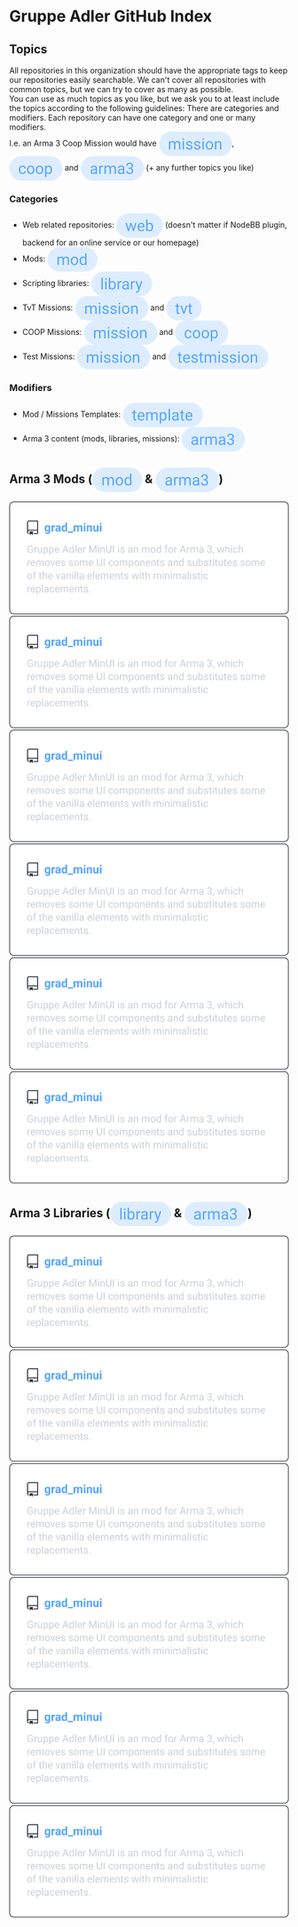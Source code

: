 # Gruppe Adler GitHub Index

## Topics
All repositories in this organization should have the appropriate tags to keep our repositories easily searchable. We can't cover all repositories with common topics, but we can try to cover as many as possible.  
You can use as much topics as you like, but we ask you to at least include the topics according to the following guidelines:
There are categories and modifiers. Each repository can have one category and one or many modifiers.  
I.e. an Arma 3 Coop Mission would have <a href="https://github.com/search?q=org%3Agruppe-adler+topic%3Amission"><img valign="middle" src="./img/topics/mission.svg"></a>, <a href="https://github.com/search?q=org%3Agruppe-adler+topic%3Acoop"><img valign="middle" src="./img/topics/coop.svg"></a> and <a href="https://github.com/search?q=org%3Agruppe-adler+topic%3Aarma3"><img valign="middle" src="./img/topics/arma3.svg"></a> (+ any further topics you like)

### Categories
- Web related repositories: <a href="https://github.com/search?q=org%3Agruppe-adler+topic%3Aweb"><img valign="middle" src="./img/topics/web.svg"></a> (doesn't matter if NodeBB plugin, backend for an online service or our homepage)
- Mods: <a href="https://github.com/search?q=org%3Agruppe-adler+topic%3Amod"><img valign="middle" src="./img/topics/mod.svg"></a>
- Scripting libraries: <a href="https://github.com/search?q=org%3Agruppe-adler+topic%3Alibrary"><img valign="middle" src="./img/topics/library.svg"></a>
- TvT Missions: <a href="https://github.com/search?q=org%3Agruppe-adler+topic%3Amission"><img valign="middle" src="./img/topics/mission.svg"></a> and <a href="https://github.com/search?q=org%3Agruppe-adler+topic%3Atvt"><img valign="middle" src="./img/topics/tvt.svg"></a>
- COOP Missions: <a href="https://github.com/search?q=org%3Agruppe-adler+topic%3Amission"><img valign="middle" src="./img/topics/mission.svg"></a> and <a href="https://github.com/search?q=org%3Agruppe-adler+topic%3Acoop"><img valign="middle" src="./img/topics/coop.svg"></a>
- Test Missions: <a href="https://github.com/search?q=org%3Agruppe-adler+topic%3Amission"><img valign="middle" src="./img/topics/mission.svg"></a> and <a href="https://github.com/search?q=org%3Agruppe-adler+topic%3Atestmission"><img valign="middle" src="./img/topics/testmission.svg"></a>

### Modifiers
- Mod / Missions Templates: <a href="https://github.com/search?q=org%3Agruppe-adler+topic%3Atemplate"><img valign="middle" src="./img/topics/template.svg"></a>
- Arma 3 content (mods, libraries, missions): <a href="https://github.com/search?q=org%3Agruppe-adler+topic%3Aarma3"><img valign="middle" src="./img/topics/arma3.svg"></a>


## Arma 3 Mods (<a href="https://github.com/search?q=org%3Agruppe-adler+topic%3Amod"><img valign="middle" src="./img/topics/mod.svg"></a> & <a href="https://github.com/search?q=org%3Agruppe-adler+topic%3Aarma3"><img valign="middle" src="./img/topics/arma3.svg"></a>)
<p align="center">
    <a href="https://github.com/gruppe-adler/grad_minu">
        <img src="./img/repo_example.svg">
    </a>
    <a href="https://github.com/gruppe-adler/grad_minu">
        <img src="./img/repo_example.svg">
    </a>
    <a href="https://github.com/gruppe-adler/grad_minu">
        <img src="./img/repo_example.svg">
    </a>
    <a href="https://github.com/gruppe-adler/grad_minu">
        <img src="./img/repo_example.svg">
    </a>
    <a href="https://github.com/gruppe-adler/grad_minu">
        <img src="./img/repo_example.svg">
    </a>
    <a href="https://github.com/gruppe-adler/grad_minu">
        <img src="./img/repo_example.svg">
    </a>
</p>

## Arma 3 Libraries (<a href="https://github.com/search?q=org%3Agruppe-adler+topic%3Alibrary"><img valign="middle" src="./img/topics/library.svg"></a> & <a href="https://github.com/search?q=org%3Agruppe-adler+topic%3Aarma3"><img valign="middle" src="./img/topics/arma3.svg"></a>)
<p align="center">
    <a href="https://github.com/gruppe-adler/grad_minu">
        <img src="./img/repo_example.svg">
    </a>
    <a href="https://github.com/gruppe-adler/grad_minu">
        <img src="./img/repo_example.svg">
    </a>
    <a href="https://github.com/gruppe-adler/grad_minu">
        <img src="./img/repo_example.svg">
    </a>
    <a href="https://github.com/gruppe-adler/grad_minu">
        <img src="./img/repo_example.svg">
    </a>
    <a href="https://github.com/gruppe-adler/grad_minu">
        <img src="./img/repo_example.svg">
    </a>
    <a href="https://github.com/gruppe-adler/grad_minu">
        <img src="./img/repo_example.svg">
    </a>
</p>